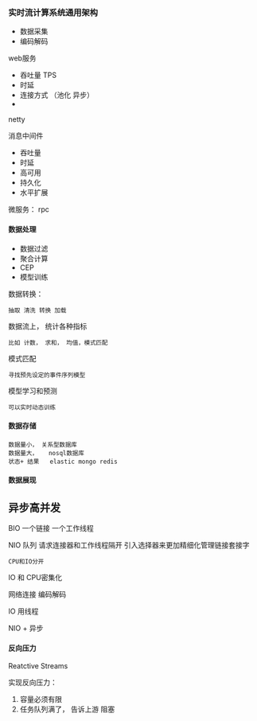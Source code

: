 ### 实时流计算系统通用架构

- 数据采集
- 编码解码







web服务

* 吞吐量 TPS
* 时延
* 连接方式 （池化 异步）
* 

netty


消息中间件

- 吞吐量
- 时延
- 高可用
- 持久化
- 水平扩展


微服务： 
rpc 





#### 数据处理

* 数据过滤
* 聚合计算
* CEP
* 模型训练

数据转换：
    
    抽取 清洗 转换 加载 

数据流上， 统计各种指标
    
    比如 计数， 求和， 均值，模式匹配

模式匹配
    
    寻找预先设定的事件序列模型


模型学习和预测

    可以实时动态训练



#### 数据存储

    数据量小， 关系型数据库
    数据量大，   nosql数据库
    状态+ 结果   elastic mongo redis

#### 数据展现
    



## 异步高并发

BIO
    一个链接 一个工作线程 

NIO 
    队列 请求连接器和工作线程隔开
    引入选择器来更加精细化管理链接套接字

    CPU和IO分开

IO 和 CPU密集化

网络连接
编码解码

IO   用线程

NIO + 异步



#### 反向压力

Reatctive Streams 




实现反向压力：
1.  容量必须有限
2.  任务队列满了， 告诉上游 阻塞





    
    

